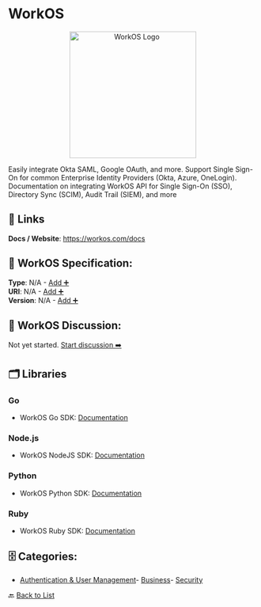 # WorkOS
<p align="center">
    <img width="256" src="https://raw.githubusercontent.com/apis-list/apis-list/main/apis/workos/logo_256x256.png" alt="WorkOS Logo"/>
</p>
Easily integrate Okta SAML, Google OAuth, and more. Support Single Sign-On for common Enterprise Identity Providers (Okta, Azure, OneLogin). Documentation on integrating WorkOS API for Single Sign-On (SSO), Directory Sync (SCIM), Audit Trail (SIEM), and more

##  🔗 Links
**Docs / Website**: https://workos.com/docs

## 🧬 WorkOS Specification:
**Type**: N/A - [Add ➕](https://github.com/apis-list/apis-list/edit/main/apis.yaml#L22319)  
**URI**: N/A - [Add ➕](https://github.com/apis-list/apis-list/edit/main/apis.yaml#L22319)  
**Version**: N/A - [Add ➕](https://github.com/apis-list/apis-list/edit/main/apis.yaml#L22319)

## 💬 WorkOS Discussion:
Not yet started. [Start discussion ➡️](https://github.com/apis-list/apis-list/discussions/new)

## 🗂️ Libraries
### Go
- WorkOS Go SDK: [Documentation](https://docs.workos.com/sdk/go)
### Node.js
- WorkOS NodeJS SDK: [Documentation](https://docs.workos.com/sdk/node)
### Python
- WorkOS Python SDK: [Documentation](https://docs.workos.com/sdk/python)
### Ruby
- WorkOS Ruby SDK: [Documentation](https://docs.workos.com/sdk/ruby)


## 🗄️ Categories:
- [Authentication & User Management](https://github.com/apis-list/apis-list#authentication--user-management-)- [Business](https://github.com/apis-list/apis-list#business-)- [Security](https://github.com/apis-list/apis-list#security-)

🔙  [Back to List](https://github.com/apis-list/apis-list)
